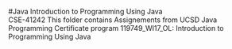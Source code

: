 #Java
Introduction to Programming Using Java	
CSE-41242
This folder contains Assignements from UCSD Java Programming Certificate program
119749_WI17_OL: Introduction to Programming Using Java
